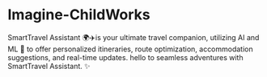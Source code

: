 # Imagine-ChildWorks
SmartTravel Assistant 🌍✈️is your ultimate travel companion, utilizing AI and ML 🤖 to offer personalized itineraries, route optimization, accommodation suggestions, and real-time updates. hello to seamless adventures with SmartTravel Assistant. ✨
